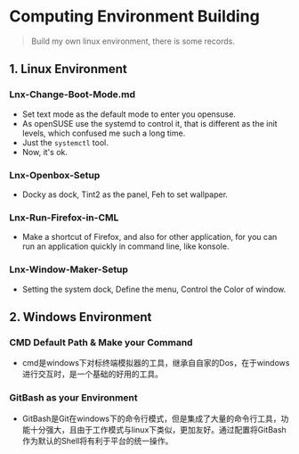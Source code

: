 # Computing Environment Building
> Build my own linux environment, there is some records.
## 1. Linux Environment
### Lnx-Change-Boot-Mode.md
- Set text mode as the default mode to enter you opensuse. 
- As openSUSE use the systemd to control it, that is different as the init levels, which confused me such a long time. 
- Just the `systemctl` tool.
- Now, it's ok.

### Lnx-Openbox-Setup
- Docky as dock, Tint2 as the panel, Feh to set wallpaper.

### Lnx-Run-Firefox-in-CML
- Make a shortcut of Firefox, and also for other application, for you can run an application quickly in command line, like konsole. 

### Lnx-Window-Maker-Setup
- Setting the system dock, Define the menu, Control the Color of window.

## 2. Windows Environment
### CMD Default Path & Make your Command
- cmd是windows下对标终端模拟器的工具，继承自自家的Dos，在于windows进行交互时，是一个基础的好用的工具。

### GitBash as your Environment
- GitBash是Git在windows下的命令行模式，但是集成了大量的命令行工具，功能十分强大，且由于工作模式与linux下类似，更加友好。通过配置将GitBash作为默认的Shell将有利于平台的统一操作。
